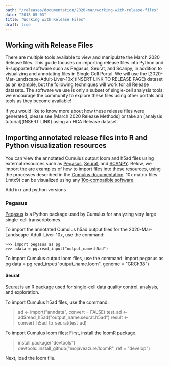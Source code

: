 ```yaml
---
path: "/releases/documentation/2020-mar/working-with-release-files"
date: "2018-05-03"
title: "Working with Release Files"
draft: true
---
```


## Working with Release Files

There are multiple tools available to view and manipulate the March 2020 Release files. This guide focuses on importing release files into Python and R-supported software such as Pegasus, Seurat, and Scanpy, in addition to visualizing and annotating files in Single Cell Portal. We will use the [2020-Mar-Landscape-Adult-Liver-10x](INSERT LINK TO RELEASE PAGE) dataset as an example, but the following techniques will work for all Release datasets. The software we use is only a subset of single-cell analysis tools; we encourage the community to explore these files using other portals and tools as they become available!

If you would like to know more about how these release files were generated, please see [March 2020 Release Methods] or take an [analysis tutorial](INSERT LINK) using an HCA Release dataset. 

## Importing annotated release files into R and Python visualization resources

You can view the annotated Cumulus output loom and h5ad files using external resources such as [Pegasus](https://pegasus.readthedocs.io/en/latest/), [Seurat](https://satijalab.org/seurat/), and [SCANPY](https://github.com/theislab/scanpy). Below, we import the are examples of how to import files into these resources, using the processes described in the [Cumulus documentation](https://cumulus.readthedocs.io/en/latest/cumulus.html#load-cumulus-results-into-pegasus). 10x matrix files (.mtx9) can be visualized using any [10x-compatible software](https://support.10xgenomics.com/single-cell-gene-expression/software/pipelines/latest/output/matrices). 

Add in r and python versions

### Pegasus 
[Pegasus](https://pegasus.readthedocs.io/en/latest/) is a Python package used by Cumulus for analyzing very large single-cell transcriptomes. 

To import the annotated Cumulus h5ad output files for the 2020-Mar-Landscape-Adult-Liver-10x, use the command:
``` 
>>> import pegasus as pg
>>> adata = pg.read_input("output_name.h5ad") 
```
To import Cumulus output loom files, use the command:
        import pegasus as pg
        data = pg.read_input("output_name.loom", genome = "GRCh38")

#### Seurat 
 [Seurat](https://satijalab.org/seurat/) is an R package used for single-cell data quality control, analysis, and exploration. 

To import Cumulus h5ad files, use the command:
> ad <- import("anndata", convert = FALSE)
> test_ad <- ad$read_h5ad("output_name.seurat.h5ad")
> result <- convert_h5ad_to_seurat(test_ad)

To import Cumulus loom files:
First, install the loomR package. 
> install.package("devtools")
> devtools::install_github("mojaveazure/loomR", ref = "develop")

Next, load the loom file.
